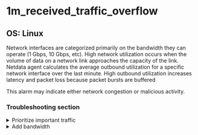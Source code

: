 ﻿# 1m_received_traffic_overflow

## OS: Linux

Network interfaces are categorized primarily on the bandwidth they can operate (1 Gbps, 10 Gbps, etc). High network
utilization occurs when the volume of data on a network link approaches the capacity of the link. Netdata agent
calculates the average outbound utilization for a specific network interface over the last minute. High outbound
utilization increases latency and packet loss because packet bursts are buffered

This alarm may indicate either network congestion or malicious activity.

### Troubleshooting section

<details>
    <summary>Prioritize important traffic</summary>

Quality of service (QoS) is the use of routing prioritization to control traffic and ensure the performance of
critical applications. QoS works best when low-priority traffic exists that can be dropped when congestion occurs. The
higher-priority traffic must fit within the bandwidth limitations of the link or path. The following are two open source
solutions to apply QoS policies to your network interfaces.

- `FireQOS`:

  FireQOS is a traffic shaping helper. It has a very simple shell scripting language to express traffic shaping.

  [See more on FireQOS](https://firehol.org/tutorial/fireqos-new-user/)

- `tcconfig`:

  Tcconfig is a command wrapper that makes it easy to set up traffic control of network
  bandwidth/latency/packet-loss/packet-corruption/etc.

  [See more on tcconfig](https://tcconfig.readthedocs.io/en/latest/index.html)

</details>


<details>
   <summary>Add bandwidth</summary>

- For **Cloud infrastructures**, adding bandwidth might be easy. It depends on your cloud infrastracture and your cloud
  provider. Some of them either offer you the service to upgrade machines to a higher bandwidth rate or upgrade you
  machine to a more powerful one with higher bandwidth rate.

- For **Bare-metal** machines, you will need either a hardware upgrade or the addition of a network card using link
  aggregation to combine multiple network connections in parallel (e.g LACP).

</details>
